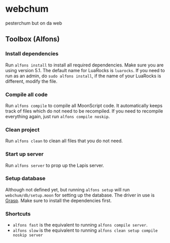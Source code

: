 # webchum

pesterchum but on da web

## Toolbox (Alfons)

### Install dependencies

Run `alfons install` to install all required dependencies. Make sure you are using version 5.1. The default name for LuaRocks is `luarocks`.
If you need to run as an admin, do `sudo alfons install`, if the name of your LuaRocks is different, modify the file.

### Compile all code

Run `alfons compile` to compile all MoonScript code. It automatically keeps track of files which do not need to be recompiled. If you need to recompile everything again, just run `alfons compile noskip`.

### Clean project

Run `alfons clean` to clean all files that you do not need.

### Start up server

Run `alfons server` to prop up the Lapis server.

### Setup database

Although not defined yet, but running `alfons setup` will run `webchum/db/setup.moon` for setting up the database. The driver in use is [Grasp](https://github.com/daelvn/grasp). Make sure to install the dependencies first.

### Shortcuts

- `alfons fast` is the equivalent to running `alfons compile server`.
- `alfons slow` is the equivalent to running `alfons clean setup compile noskip server`